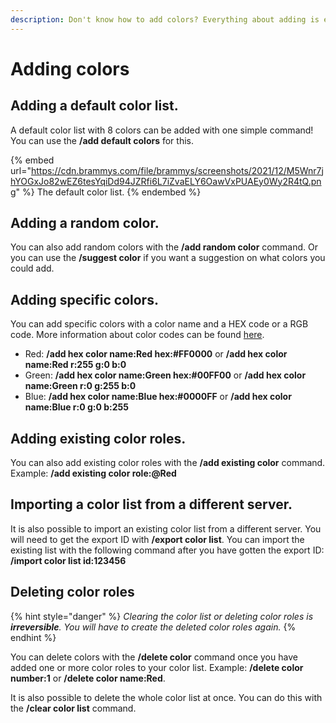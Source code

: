 ```yaml
---
description: Don't know how to add colors? Everything about adding is explained below!
---
```


# Adding colors

## Adding a default color list.

A default color list with 8 colors can be added with one simple command!\
You can use the **/add default colors** for this.

{% embed url="https://cdn.brammys.com/file/brammys/screenshots/2021/12/M5Wnr7jhYOGxJo82wEZ6tesYqiDd94JZRfi6L7iZvaELY6OawVxPUAEy0Wy2R4tQ.png" %}
The default color list.
{% endembed %}

## Adding a random color.

You can also add random colors with the **/add random color** command. Or you can use the **/suggest color** if you want a suggestion on what colors you could add.

## Adding specific colors.

You can add specific colors with a color name and a HEX code or a RGB code. More information about color codes can be found [here](https://htmlcolorcodes.com/color-picker/).

* Red: **/add hex color name:Red hex:#FF0000** or **/add hex color name:Red r:255 g:0 b:0**&#x20;
* Green: **/add hex color name:Green hex:#00FF00** or **/add hex color name:Green r:0 g:255 b:0**&#x20;
* Blue: **/add hex color name:Blue hex:#0000FF** or **/add hex color name:Blue r:0 g:0 b:255**&#x20;

## Adding existing color roles.

You can also add existing color roles with the **/add existing color** command.\
Example: **/add existing color role:@Red**

## **Importing a color list from a different server.**

It is also possible to import an existing color list from a different server. You will need to get the export ID with **/export color list**. You can import the existing list with the following command after you have gotten the export ID: **/import color list id:123456**

## **Deleting color roles**

{% hint style="danger" %}
_Clearing the color list or deleting color roles is **irreversible**. You will have to create the deleted color roles again._
{% endhint %}

You can delete colors with the **/delete color** command once you have added one or more color roles to your color list. Example: **/delete color number:1** or **/delete color name:Red**.

It is also possible to delete the whole color list at once. You can do this with the **/clear color list** command.
